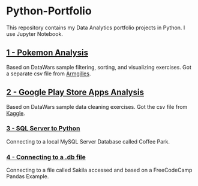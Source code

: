 # Python-Portfolio
This repository contains my Data Analytics portfolio projects in Python. I use Jupyter Notebook.


## [1 - Pokemon Analysis](https://github.com/kylenaaa/Python-Portfolio/tree/main/1%20-%20Pokemon%20Analysis)
Based on DataWars sample filtering, sorting, and visualizing exercises. Got a separate csv file from [Armgilles](https://gist.github.com/armgilles/194bcff35001e7eb53a2a8b441e8b2c6). 


## [2 - Google Play Store Apps Analysis](https://github.com/kylenaaa/Python-Portfolio/tree/main/2%20-%20Google%20Play%20Store%20Apps%20Analysis)
Based on DataWars sample data cleaning exercises. Got the csv file from [Kaggle](https://www.kaggle.com/datasets/lava18/google-play-store-apps/). 


### [3 - SQL Server to Python](https://github.com/kylenaaa/Python-Portfolio/tree/main/3%20-%20SQL%20Server%20to%20Python)
Connecting to a local MySQL Server Database called Coffee Park.


### [4 - Connecting to a .db file](https://github.com/kylenaaa/Python-Portfolio/tree/main/4%20-%20Connecting%20to%20a%20.db%20file)
Connecting to a file called Sakila accessed and based on a FreeCodeCamp Pandas Example.
